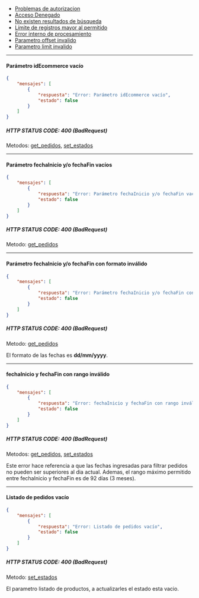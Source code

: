 * [Problemas de autorizacion](https://github.com/bebeto-fidelitytools/FidelitytoolsWS/blob/master/docs/bad_request_general.md#llave-de-acceso-inv%C3%A1lida)
* [Acceso Denegado](https://github.com/bebeto-fidelitytools/FidelitytoolsWS/blob/master/docs/bad_request_general.md#acceso-denegado)
* [No existen resultados de búsqueda](https://github.com/bebeto-fidelitytools/FidelitytoolsWS/blob/master/docs/bad_request_general.md#no-existen-resultados-de-b%C3%BAsqueda)
* [Límite de registros mayor al permitido](https://github.com/bebeto-fidelitytools/FidelitytoolsWS/blob/master/docs/bad_request_general.md#l%C3%ADmite-de-registros-mayor-al-permitido)
* [Error interno de procesamiento](https://github.com/bebeto-fidelitytools/FidelitytoolsWS/blob/master/docs/bad_request_general.md#error-interno-de-procesamiento)
* [Parametro offset invalido](https://github.com/bebeto-fidelitytools/FidelitytoolsWS/blob/master/docs/bad_request_general.md#par%C3%A1metro-offset-inv%C3%A1lido)
* [Parametro limit invalido](https://github.com/bebeto-fidelitytools/FidelitytoolsWS/blob/master/docs/bad_request_general.md#par%C3%A1metro-limit-inv%C3%A1lido)
___
#### Parámetro idEcommerce vacío
```json
{
    "mensajes": [
        {
            "respuesta": "Error: Parámetro idEcommerce vacío",
            "estado": false
        }
    ]
}
```
##### HTTP STATUS CODE: 400 (BadRequest)
Metodos: [get_pedidos](https://github.com/bebeto-fidelitytools/FidelitytoolsWS/blob/master/docs/ecommerce/get_pedidos.md), [set_estados](https://github.com/bebeto-fidelitytools/FidelitytoolsWS/blob/master/docs/ecommerce/set_estados.md)
___
#### Parámetro fechaInicio y/o fechaFin vacíos
```json
{
    "mensajes": [
        {
            "respuesta": "Error: Parámetro fechaInicio y/o fechaFin vacíos",
            "estado": false
        }
    ]
}
```
##### HTTP STATUS CODE: 400 (BadRequest)
Metodo: [get_pedidos](https://github.com/bebeto-fidelitytools/FidelitytoolsWS/blob/master/docs/ecommerce/get_pedidos.md)
___
#### Parámetro fechaInicio y/o fechaFin con formato inválido
```json
{
    "mensajes": [
        {
            "respuesta": "Error: Parámetro fechaInicio y/o fechaFin con formato inválido",
            "estado": false
        }
    ]
}
```
##### HTTP STATUS CODE: 400 (BadRequest)
Metodo: [get_pedidos](https://github.com/bebeto-fidelitytools/FidelitytoolsWS/blob/master/docs/ecommerce/get_pedidos.md)

El formato de las fechas es **dd/mm/yyyy**.
___
#### fechaInicio y fechaFin con rango inválido
```json
{
    "mensajes": [
        {
            "respuesta": "Error: fechaInicio y fechaFin con rango inválido",
            "estado": false
        }
    ]
}
```
##### HTTP STATUS CODE: 400 (BadRequest)
Metodos: [get_pedidos](https://github.com/bebeto-fidelitytools/FidelitytoolsWS/blob/master/docs/ecommerce/get_pedidos.md), [set_estados](https://github.com/bebeto-fidelitytools/FidelitytoolsWS/blob/master/docs/ecommerce/set_estados.md)

Este error hace referencia a que las fechas ingresadas para filtrar pedidos no pueden ser superiores al dia actual. Ademas, el rango máximo permitido entre fechaInicio y fechaFin es de 92 días (3 meses).
___
#### Listado de pedidos vacío
```json
{
    "mensajes": [
        {
            "respuesta": "Error: Listado de pedidos vacío",
            "estado": false
        }
    ]
}
```
##### HTTP STATUS CODE: 400 (BadRequest)

Metodo: [set_estados](https://github.com/bebeto-fidelitytools/FidelitytoolsWS/blob/master/docs/ecommerce/set_estados.md)

El parametro listado de productos, a actualizarles el estado esta vacio.
